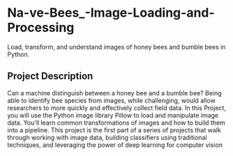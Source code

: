 # Na-ve-Bees_-Image-Loading-and-Processing

Load, transform, and understand images of honey bees and bumble bees in Python.

## Project Description

Can a machine distinguish between a honey bee and a bumble bee? Being able to identify bee species from images, while challenging, would allow researchers to more quickly and effectively collect field data. In this Project, you will use the Python image library Pillow to load and manipulate image data. You'll learn common transformations of images and how to build them into a pipeline.
This project is the first part of a series of projects that walk through working with image data, building classifiers using traditional techniques, and leveraging the power of deep learning for computer vision

